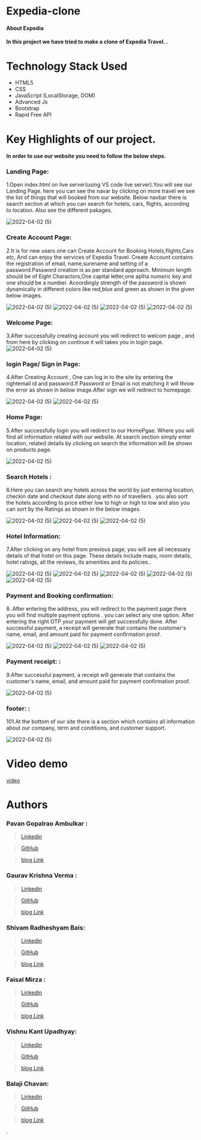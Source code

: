 # Expedia-clone

#### About Expedia
#### In this project we have tried to make a clone of Expedia Travel. .


# Technology Stack Used 
* HTML5
* CSS
* JavaScript (LocalStorage, DOM)
* Advanced Js
* Bootstrap
* Rapid Free API


# Key Highlights of our project.
#### In order to use our website you need to follow the below steps.

### Landing Page:

1.Open index.html on live server(using VS code live server).You will see our Landing Page. here you can see the navar by clicking on more travel we see the list of things that will booked from our website. Below navbar there is search section at which you can search for hotels, cars, flights, according to location. Also see the different pakages. 

![2022-04-02 (5)](https://github.com/vishnu9651/Expedia-clone/blob/f3aee05ebeef9f84538f66c5b864ef2af5dd2a3e/Landing%20page1.png)

### Create Account Page:

2.It is for new users one can Create Account for Booking Hotels,flights,Cars etc, And can enjoy the services of Expedia Travel. Create Account  contains the registration of email, name,surename and setting of a password.Password creation is as per standard approach. Minimum length should be of Eight Charactors,One capital letter,one aplha numeric key and one should be a number. Acoordingly strength of the password is shown dynamically in different colors like red,blue and green as shown in the given below images.
   
![2022-04-02 (5)](https://github.com/vishnu9651/Expedia-clone/blob/5b700d77d71f418e01c87335b7dc92db59acb540/create%20account%20Default.png)
![2022-04-02 (5)](https://github.com/vishnu9651/Expedia-clone/blob/5b700d77d71f418e01c87335b7dc92db59acb540/Create%20account%20with%20weak%20password.png)
![2022-04-02 (5)](https://github.com/vishnu9651/Expedia-clone/blob/5b700d77d71f418e01c87335b7dc92db59acb540/Create%20account%20with%20Medium%20password.png)
![2022-04-02 (5)](https://github.com/vishnu9651/Expedia-clone/blob/5b700d77d71f418e01c87335b7dc92db59acb540/Create%20account%20with%20strong%20password.png)



### Welcome Page:
3.After successfully creating account you will redirect to welcom page , and from here by clicking on continue it will takes you in login page.
![2022-04-02 (5)](https://github.com/vishnu9651/Expedia-clone/blob/5b700d77d71f418e01c87335b7dc92db59acb540/Welcome%20msg.png)

### login Page/ Sign in Page:

4.After Creating Account , One can log in to the site by entering the rightemail id and password.If Password or Email is not matching it will throw the error as shown in below image.After sign we will redirect to homepage.

![2022-04-02 (5)](https://github.com/vishnu9651/Expedia-clone/blob/5b700d77d71f418e01c87335b7dc92db59acb540/login%20Default.png)
![2022-04-02 (5)](https://github.com/vishnu9651/Expedia-clone/blob/5b700d77d71f418e01c87335b7dc92db59acb540/sigin%20page%20with%20error.png)

### Home Page:

5.After successfully login you will redirect to our HomePgae. Where you will find all information related with our website. At search section simply enter location, related details by clicking on search the information will be shown on products page.

![2022-04-02 (5)](https://github.com/vishnu9651/Expedia-clone/blob/5b700d77d71f418e01c87335b7dc92db59acb540/homepage.png)

### Search Hotels :

6.Here you can search any hotels across the world by just entering location, checkin date and checkout date along with no of travellers .
you also sort the hotels according to price either low to high or high to low and also you can sort by the Ratings as shown in the below images.

![2022-04-02 (5)](https://github.com/vishnu9651/Expedia-clone/blob/758d1a47143462102d0ad375f05e2755604beb37/search%20results%20for%20location.png)
![2022-04-02 (5)](https://github.com/vishnu9651/Expedia-clone/blob/758d1a47143462102d0ad375f05e2755604beb37/search%20results%20high%20to%20low%20price.png)
![2022-04-02 (5)](https://github.com/vishnu9651/Expedia-clone/blob/758d1a47143462102d0ad375f05e2755604beb37/search%20results%20rarting.png)


### Hotel Information:

7.After clicking on any hotel from previous page, you will see all necessary details of that hotel on this page. These details include maps, room details, hotel ratings, all the reviews, its amenities and its policies..

![2022-04-02 (5)](https://github.com/vishnu9651/Expedia-clone/blob/758d1a47143462102d0ad375f05e2755604beb37/selected%20hotel.png)
![2022-04-02 (5)](https://github.com/vishnu9651/Expedia-clone/blob/758d1a47143462102d0ad375f05e2755604beb37/selected%20hotel%20amenities.png)
![2022-04-02 (5)](https://github.com/vishnu9651/Expedia-clone/blob/758d1a47143462102d0ad375f05e2755604beb37/selected%20hotel%20area%20map.png)
![2022-04-02 (5)](https://github.com/vishnu9651/Expedia-clone/blob/758d1a47143462102d0ad375f05e2755604beb37/selected%20hotel%20review.png)
![2022-04-02 (5)](https://github.com/vishnu9651/Expedia-clone/blob/758d1a47143462102d0ad375f05e2755604beb37/review%20and%20checkout.png)


### Payment and Booking confirmation:

8..After entering the address, you will redirect to the payment page there you will find multiple payment options . you can select any one option. After entering the  right OTP your payment will get successfully done.
 After successful payment, a receipt will generate that contains the customer's name, email, and amount paid for payment confirmation proof.

![2022-04-02 (5)](https://github.com/vishnu9651/Expedia-clone/blob/423abacbd439997009f69513be8d066fc43ee99e/payment%20default.png)
![2022-04-02 (5)](https://github.com/vishnu9651/Expedia-clone/blob/691c35c41e116a20e2c9c21343b60cf6082c4119/payment%20details1.png)
![2022-04-02 (5)](https://github.com/vishnu9651/Expedia-clone/blob/423abacbd439997009f69513be8d066fc43ee99e/booking%20successful%20alert.png)




### Payment receipt: :

9.After successful payment, a receipt will generate that contains the customer's name, email, and amount paid for payment confirmation proof.

![2022-04-02 (5)](https://github.com/vishnu9651/Expedia-clone/blob/423abacbd439997009f69513be8d066fc43ee99e/booking%20receipt.png)


### footer: :

101.At the bottom of our site there is a section which contains all information about our company, term and conditions, and customer support.

![2022-04-02 (5)](https://github.com/vishnu9651/Expedia-clone/blob/575cecf664db3a5d80a69da71449076ee869af63/footer.png)

# Video demo
[video](https://drive.google.com/file/d/1NYETW5kHQD56gsInL_Xc-aNdH1N4U7Qu/view
)


# Authors


### Pavan Gopalrao Ambulkar :
> [Linkedin](https://www.linkedin.com/in/pavanambulkar/)

> [GitHub](https://github.com/ambulkarpavan)

>  [blog Link](https://medium.com/@pavanambulkar2/nykaa-clone-collaborative-project-at-masai-school-a5c82995fb5d)


### Gaurav Krishna Verma :
> [Linkedin](https://www.linkedin.com/in/gaurav-verma-17624b129?lipi=urn%3Ali%3Apage%3Ad_flagship3_profile_view_base_contact_details%3BopPAX9GZRYKw76dDxP5qxQ%3D%3D)

> [GitHub](https://github.com/gauravKverma)

>  [blog Link](https://medium.com/@gauravverma004)

### Shivam Radheshyam Bais:
> [Linkedin]()

> [GitHub]()

>  [blog Link]()

### Faisal Mirza :
>  [Linkedin](https://www.linkedin.com/in/faisal-baig-mirza-6a48a1155/)

>  [GitHub](https://github.com/faisal1205)

>  [blog Link]()

### Vishnu Kant Upadhyay:
> [Linkedin]()

> [GitHub]()

>  [blog Link]()

### Balaji Chavan:
> [Linkedin]()

> [GitHub]()

>  [blog Link]()




. 

